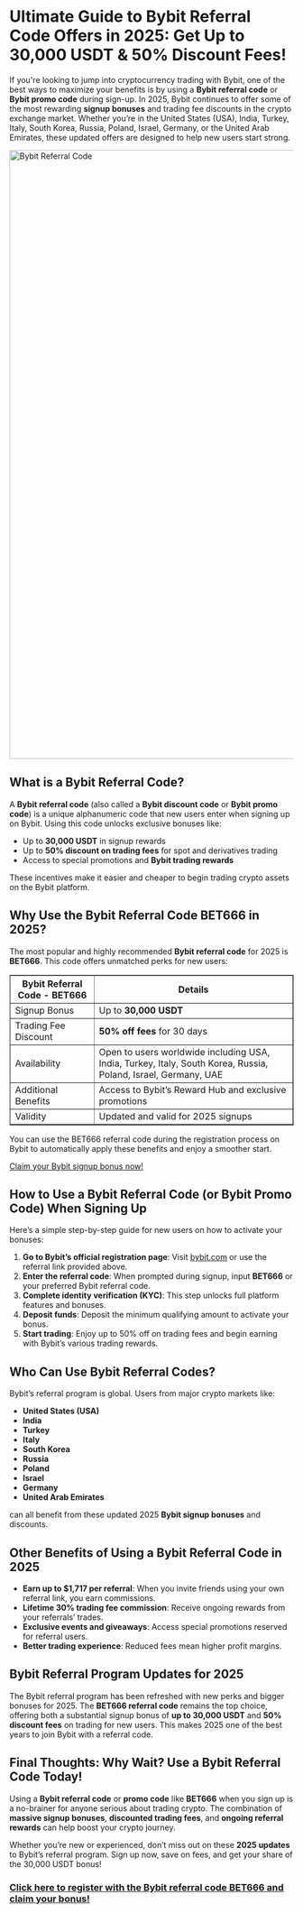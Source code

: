 <h1>Ultimate Guide to Bybit Referral Code Offers in 2025: Get Up to 30,000 USDT & 50% Discount Fees!</h1>
<p>If you're looking to jump into cryptocurrency trading with Bybit, one of the best ways to maximize your benefits is by using a <strong>Bybit referral code</strong> or <strong>Bybit promo code</strong> during sign-up. In 2025, Bybit continues to offer some of the most rewarding <strong>signup bonuses</strong> and trading fee discounts in the crypto exchange market. Whether you’re in the United States (USA), India, Turkey, Italy, South Korea, Russia, Poland, Israel, Germany, or the United Arab Emirates, these updated offers are designed to help new users start strong.</p>

<img src="https://images.mirror-media.xyz/publication-images/WYYGT35Jad3v5Q3qhC0R2.jpg" alt="Bybit Referral Code" width="1080">

<h2>What is a Bybit Referral Code?</h2>
<p>A <strong>Bybit referral code</strong> (also called a <strong>Bybit discount code</strong> or <strong>Bybit promo code</strong>) is a unique alphanumeric code that new users enter when signing up on Bybit. Using this code unlocks exclusive bonuses like:</p>
<ul>
<li>Up to <strong>30,000 USDT</strong> in signup rewards</li>
<li>Up to <strong>50% discount on trading fees</strong> for spot and derivatives trading</li>
<li>Access to special promotions and <strong>Bybit trading rewards</strong></li>
</ul>
<p>These incentives make it easier and cheaper to begin trading crypto assets on the Bybit platform.</p>
<h2>Why Use the Bybit Referral Code BET666 in 2025?</h2>
<p>The most popular and highly recommended <strong>Bybit referral code</strong> for 2025 is <strong>BET666</strong>. This code offers unmatched perks for new users:</p>
<table border="1" cellspacing="0" cellpadding="5">
<tr>
<th>Bybit Referral Code - BET666</th>
<th>Details</th>
</tr>
<tr>
<td>Signup Bonus</td>
<td>Up to <strong>30,000 USDT</strong></td>
</tr>
<tr>
<td>Trading Fee Discount</td>
<td><strong>50% off fees</strong> for 30 days</td>
</tr>
<tr>
<td>Availability</td>
<td>Open to users worldwide including USA, India, Turkey, Italy, South Korea, Russia, Poland, Israel, Germany, UAE</td>
</tr>
<tr>
<td>Additional Benefits</td>
<td>Access to Bybit’s Reward Hub and exclusive promotions</td>
</tr>
<tr>
<td>Validity</td>
<td>Updated and valid for 2025 signups</td>
</tr>
</table>
<p>You can use the BET666 referral code during the registration process on Bybit to automatically apply these benefits and enjoy a smoother start.</p>
<p><a href="https://partner.bybit.com/b/bet666" target="_blank" rel="noopener noreferrer">Claim your Bybit signup bonus now!</a></p>
<h2>How to Use a Bybit Referral Code (or Bybit Promo Code) When Signing Up</h2>
<p>Here’s a simple step-by-step guide for new users on how to activate your bonuses:</p>
<ol>
<li><strong>Go to Bybit’s official registration page</strong>: Visit <a href="https://partner.bybit.com/b/bet666" target="_blank" rel="noopener noreferrer">bybit.com</a> or use the referral link provided above.</li>
<li><strong>Enter the referral code</strong>: When prompted during signup, input <strong>BET666</strong> or your preferred Bybit referral code.</li>
<li><strong>Complete identity verification (KYC)</strong>: This step unlocks full platform features and bonuses.</li>
<li><strong>Deposit funds</strong>: Deposit the minimum qualifying amount to activate your bonus.</li>
<li><strong>Start trading</strong>: Enjoy up to 50% off on trading fees and begin earning with Bybit’s various trading rewards.</li>
</ol>
<h2>Who Can Use Bybit Referral Codes?</h2>
<p>Bybit’s referral program is global. Users from major crypto markets like:</p>
<ul>
<li><strong>United States (USA)</strong></li>
<li><strong>India</strong></li>
<li><strong>Turkey</strong></li>
<li><strong>Italy</strong></li>
<li><strong>South Korea</strong></li>
<li><strong>Russia</strong></li>
<li><strong>Poland</strong></li>
<li><strong>Israel</strong></li>
<li><strong>Germany</strong></li>
<li><strong>United Arab Emirates</strong></li>
</ul>
<p>can all benefit from these updated 2025 <strong>Bybit signup bonuses</strong> and discounts.</p>
<h2>Other Benefits of Using a Bybit Referral Code in 2025</h2>
<ul>
<li><strong>Earn up to $1,717 per referral</strong>: When you invite friends using your own referral link, you earn commissions.</li>
<li><strong>Lifetime 30% trading fee commission</strong>: Receive ongoing rewards from your referrals’ trades.</li>
<li><strong>Exclusive events and giveaways</strong>: Access special promotions reserved for referral users.</li>
<li><strong>Better trading experience</strong>: Reduced fees mean higher profit margins.</li>
</ul>
<h2>Bybit Referral Program Updates for 2025</h2>
<p>The Bybit referral program has been refreshed with new perks and bigger bonuses for 2025. The <strong>BET666 referral code</strong> remains the top choice, offering both a substantial signup bonus of <strong>up to 30,000 USDT</strong> and <strong>50% discount fees</strong> on trading for new users. This makes 2025 one of the best years to join Bybit with a referral code.</p>
<h2>Final Thoughts: Why Wait? Use a Bybit Referral Code Today!</h2>
<p>Using a <strong>Bybit referral code</strong> or <strong>promo code</strong> like <strong>BET666</strong> when you sign up is a no-brainer for anyone serious about trading crypto. The combination of <strong>massive signup bonuses</strong>, <strong>discounted trading fees</strong>, and <strong>ongoing referral rewards</strong> can help boost your crypto journey.</p>
<p>Whether you’re new or experienced, don’t miss out on these <strong>2025 updates</strong> to Bybit’s referral program. Sign up now, save on fees, and get your share of the 30,000 USDT bonus!</p>
<h3><a href="https://partner.bybit.com/b/bet666" target="_blank" rel="noopener noreferrer">Click here to register with the Bybit referral code BET666 and claim your bonus!</a></h3>
